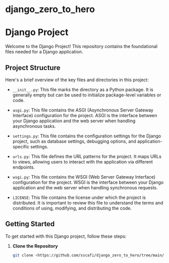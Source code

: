 # django_zero_to_hero
# Django Project

Welcome to the Django Project! This repository contains the foundational files needed for a Django application.

## Project Structure

Here's a brief overview of the key files and directories in this project:

- `__init__.py`: This file marks the directory as a Python package. It is generally empty but can be used to initialize package-level variables or code.

- `asgi.py`: This file contains the ASGI (Asynchronous Server Gateway Interface) configuration for the project. ASGI is the interface between your Django application and the web server when handling asynchronous tasks.

- `settings.py`: This file contains the configuration settings for the Django project, such as database settings, debugging options, and application-specific settings.

- `urls.py`: This file defines the URL patterns for the project. It maps URLs to views, allowing users to interact with the application via different endpoints.

- `wsgi.py`: This file contains the WSGI (Web Server Gateway Interface) configuration for the project. WSGI is the interface between your Django application and the web server when handling synchronous requests.

- `LICENSE`: This file contains the license under which the project is distributed. It is important to review this file to understand the terms and conditions of using, modifying, and distributing the code.

## Getting Started

To get started with this Django project, follow these steps:

1. **Clone the Repository**

   ```sh
   git clone <https://github.com/sscafi/django_zero_to_hero/tree/main/storefront>


